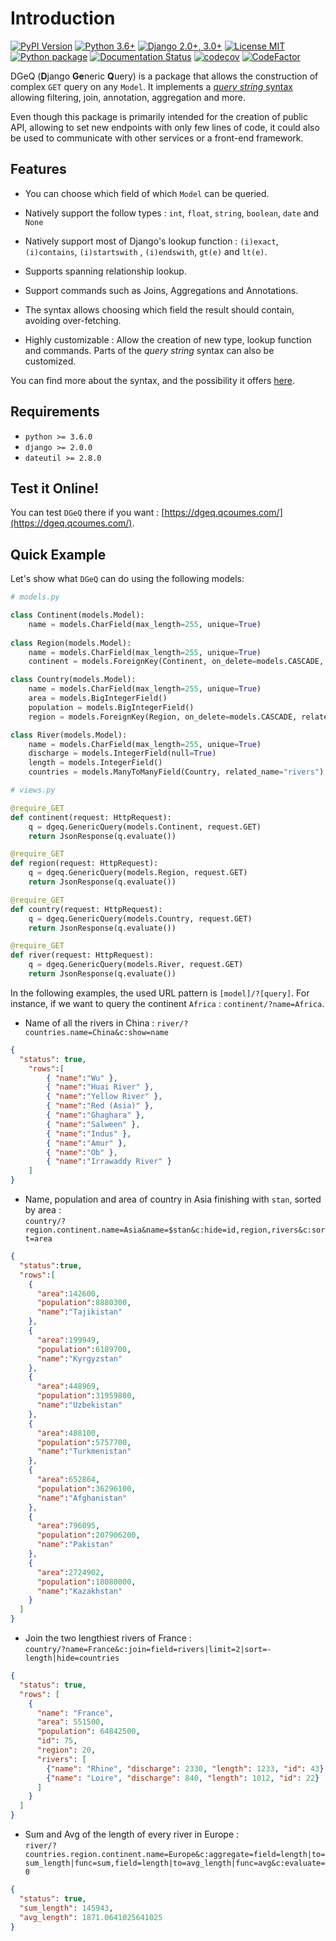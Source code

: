 # Introduction

[![PyPI Version](https://badge.fury.io/py/dgeq.svg)](https://badge.fury.io/py/dgeq)
[![Python 3.6+](https://img.shields.io/badge/Python-3.6+-brightgreen.svg)](#)
[![Django 2.0+, 3.0+](https://img.shields.io/badge/Django-2.0+,%203.0+-brightgreen.svg)](#)
[![License MIT](https://img.shields.io/badge/license-MIT-brightgreen.svg)](https://github.com/qcoumes/dgeq/blob/master/LICENSE)
[![Python package](https://github.com/qcoumes/dgeq/workflows/Python%20package/badge.svg)](https://github.com/qcoumes/dgeq/actions/)
[![Documentation Status](https://readthedocs.org/projects/dgeq/badge/?version=master)](https://dgeq.readthedocs.io/?badge=master)
[![codecov](https://codecov.io/gh/qcoumes/dgeq/branch/master/graph/badge.svg)](https://codecov.io/gh/qcoumes/dgeq)
[![CodeFactor](https://www.codefactor.io/repository/github/qcoumes/dgeq/badge)](https://www.codefactor.io/repository/github/qcoumes/dgeq)

DGeQ (**D**jango **Ge**neric **Q**uery) is a package that allows the construction of complex `GET`
query on any `Model`. It implements a [*query string* syntax](query_syntax.md) allowing filtering,
join, annotation, aggregation and more.

Even though this package is primarily intended for the creation of public API, allowing to set
new endpoints with only few lines of code, it could also be used to communicate with other services
or a front-end framework.

## Features

* You can choose which field of which `Model` can be queried.

* Natively support the follow types : `int`, `float`, `string`, `boolean`, `date` and `None`

* Natively support most of Django's lookup function : `(i)exact`, `(i)contains`, `(i)startswith`
  , `(i)endswith`, `gt(e)` and `lt(e)`.

* Supports spanning relationship lookup.

* Support commands such as Joins, Aggregations and Annotations.
 
* The syntax allows choosing which field the result should contain, avoiding over-fetching.

* Highly customizable : Allow the creation of new type, lookup function and commands. Parts of the
  *query string* syntax can also be customized.

You can find more about the syntax, and the possibility it offers [here](query_syntax.md).

## Requirements

* `python >= 3.6.0`
* `django >= 2.0.0`
* `dateutil >= 2.8.0`


## Test it Online!

You can test `DGeQ` there if you want : [https://dgeq.qcoumes.com/](https://dgeq.qcoumes.com/).

## Quick Example

Let's show what `DGeQ` can do using the following models:

```python
# models.py

class Continent(models.Model):
    name = models.CharField(max_length=255, unique=True)
    
class Region(models.Model):
    name = models.CharField(max_length=255, unique=True)
    continent = models.ForeignKey(Continent, on_delete=models.CASCADE, related_name="regions")

class Country(models.Model):
    name = models.CharField(max_length=255, unique=True)
    area = models.BigIntegerField()
    population = models.BigIntegerField()
    region = models.ForeignKey(Region, on_delete=models.CASCADE, related_name="countries")

class River(models.Model):
    name = models.CharField(max_length=255, unique=True)
    discharge = models.IntegerField(null=True)
    length = models.IntegerField()
    countries = models.ManyToManyField(Country, related_name="rivers")
```

```python
# views.py

@require_GET
def continent(request: HttpRequest):
    q = dgeq.GenericQuery(models.Continent, request.GET)
    return JsonResponse(q.evaluate())

@require_GET
def region(request: HttpRequest):
    q = dgeq.GenericQuery(models.Region, request.GET)
    return JsonResponse(q.evaluate())

@require_GET
def country(request: HttpRequest):
    q = dgeq.GenericQuery(models.Country, request.GET)
    return JsonResponse(q.evaluate())

@require_GET
def river(request: HttpRequest):
    q = dgeq.GenericQuery(models.River, request.GET)
    return JsonResponse(q.evaluate())
```

In the following examples, the used URL pattern is `[model]/?[query]`. For instance, if we want to
query the continent `Africa` : `continent/?name=Africa`.

* Name of all the rivers in China : `river/?countries.name=China&c:show=name`

```json
{
  "status": true,
    "rows":[
        { "name":"Wu" },
        { "name":"Huai River" },
        { "name":"Yellow River" },
        { "name":"Red (Asia)" },
        { "name":"Ghaghara" },
        { "name":"Salween" },
        { "name":"Indus" },
        { "name":"Amur" },
        { "name":"Ob" },
        { "name":"Irrawaddy River" }
    ]
}
```

* Name, population and area of country in Asia finishing with `stan`, sorted by area :  
  `country/?region.continent.name=Asia&name=$stan&c:hide=id,region,rivers&c:sort=area`
  
```json
{
  "status":true,
  "rows":[
    {
      "area":142600,
      "population":8880300,
      "name":"Tajikistan"
    },
    {
      "area":199949,
      "population":6189700,
      "name":"Kyrgyzstan"
    },
    {
      "area":448969,
      "population":31959800,
      "name":"Uzbekistan"
    },
    {
      "area":488100,
      "population":5757700,
      "name":"Turkmenistan"
    },
    {
      "area":652864,
      "population":36296100,
      "name":"Afghanistan"
    },
    {
      "area":796095,
      "population":207906200,
      "name":"Pakistan"
    },
    {
      "area":2724902,
      "population":18080000,
      "name":"Kazakhstan"
    }
  ]
}
```

* Join the two lengthiest rivers of France :  
  `country/?name=France&c:join=field=rivers|limit=2|sort=-length|hide=countries`

```json
{
  "status": true,
  "rows": [
    {
      "name": "France",
      "area": 551500,
      "population": 64842500,
      "id": 75,
      "region": 20,
      "rivers": [
        {"name": "Rhine", "discharge": 2330, "length": 1233, "id": 43},
        {"name": "Loire", "discharge": 840, "length": 1012, "id": 22}
      ]
    }
  ]
}
```

* Sum and Avg of the length of every river in Europe :  
  `river/?countries.region.continent.name=Europe&c:aggregate=field=length|to=sum_length|func=sum,field=length|to=avg_length|func=avg&c:evaluate=0`
  
```json
{
  "status": true,
  "sum_length": 145943,
  "avg_length": 1871.0641025641025
}
```
